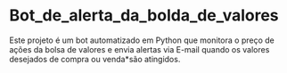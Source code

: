 # Bot_de_alerta_da_bolda_de_valores
 Este projeto é um bot automatizado em Python que monitora o preço de ações da bolsa de valores e envia alertas via  E-mail quando os valores desejados de compra ou venda*são atingidos.
